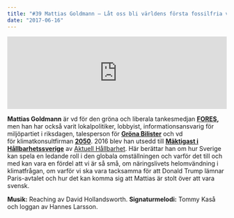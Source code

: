 ```yaml
---
title: "#39 Mattias Goldmann – Låt oss bli världens första fossilfria välfärdsland"
date: "2017-06-16"
---
```


<iframe src="https://w.soundcloud.com/player/?url=https%3A//api.soundcloud.com/tracks/328316174&amp;color=ff5500&amp;auto_play=false&amp;hide_related=false&amp;show_comments=true&amp;show_user=true&amp;show_reposts=false" width="100%" height="166" frameborder="no" scrolling="no"></iframe>

**Mattias Goldmann** är vd för den gröna och liberala tankesmedjan **[FORES](http://fores.se/),** men han har också varit lokalpolitiker, lobbyist, informationsansvarig för miljöpartiet i riksdagen, talesperson för [**Gröna Bilister**](http://www.gronabilister.se/) och vd för klimatkonsultfirman **[2050](https://www.2050.se/en)**. 2016 blev han utsedd till [**Mäktigast i Hållbarhetssverige**](https://fores.se/mattias-goldmann-ar-maktigast-i-hallbarhetsverige/) av [Aktuell Hållbarhet](http://www.aktuellhallbarhet.se/). Här berättar han om hur Sverige kan spela en ledande roll i den globala omställningen och varför det till och med kan vara en fördel att vi är så små, om näringslivets helomvändning i klimatfrågan, om varför vi ska vara tacksamma för att Donald Trump lämnar Paris-avtalet och hur det kan komma sig att Mattias är stolt över att vara svensk.

**Musik:** Reaching av David Hollandsworth. **Signaturmelodi:** Tommy Kaså och loggan av Hannes Larsson.
